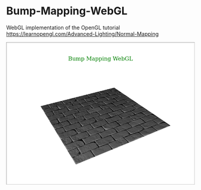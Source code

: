 # Bump-Mapping-WebGL
WebGL implementation of the OpenGL tutorial https://learnopengl.com/Advanced-Lighting/Normal-Mapping

![alt text](https://github.com/andreafuschino/Bump-Mapping-WebGL/blob/main/resources/screen.jpg)
